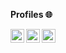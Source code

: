 **Profiles 🌐**

<a href="https://instagram.com/stijn_schuurman/">
  <img align="left" alt="Luducrous's Instagram" width="22px" src="https://cdn.jsdelivr.net/npm/simple-icons@v3/icons/instagram.svg" />
</a>
<a href="https://www.facebook.com/stijn.schuurman.73/">
  <img align="left" alt="Pawan's Facebook" width="22px" src="https://cdn.jsdelivr.net/npm/simple-icons@v3/icons/facebook.svg" />
</a>
<a href="https://github.com/Luducrous">
  <img align="left" alt="Luducrous's Github" width="22px" src="https://cdn.jsdelivr.net/npm/simple-icons@v3/icons/github.svg" />
</a>
